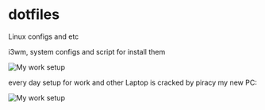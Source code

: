 # dotfiles
Linux configs and etc

i3wm, system configs and script for install them

![My work setup](https://i.imgur.com/kOWHzOw.png)

every day setup for work and other
Laptop is cracked by piracy my new PC:

![My work setup](https://i.imgur.com/M4Dnl4p.png)
